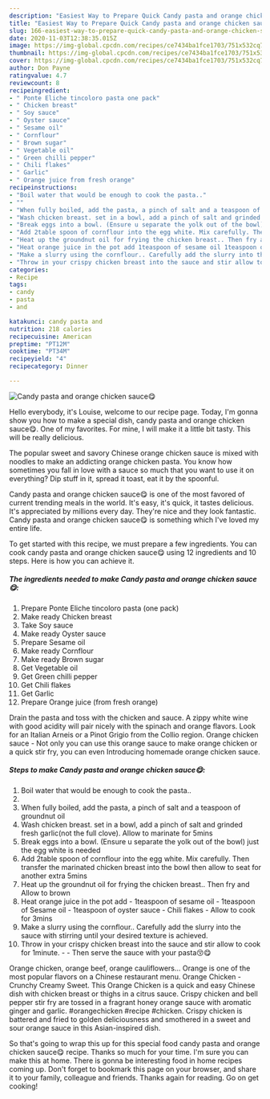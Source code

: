 ```yaml
---
description: "Easiest Way to Prepare Quick Candy pasta and orange chicken sauce😋"
title: "Easiest Way to Prepare Quick Candy pasta and orange chicken sauce😋"
slug: 166-easiest-way-to-prepare-quick-candy-pasta-and-orange-chicken-sauce
date: 2020-11-03T12:38:35.015Z
image: https://img-global.cpcdn.com/recipes/ce7434ba1fce1703/751x532cq70/candy-pasta-and-orange-chicken-sauce😋-recipe-main-photo.jpg
thumbnail: https://img-global.cpcdn.com/recipes/ce7434ba1fce1703/751x532cq70/candy-pasta-and-orange-chicken-sauce😋-recipe-main-photo.jpg
cover: https://img-global.cpcdn.com/recipes/ce7434ba1fce1703/751x532cq70/candy-pasta-and-orange-chicken-sauce😋-recipe-main-photo.jpg
author: Don Payne
ratingvalue: 4.7
reviewcount: 8
recipeingredient:
- " Ponte Eliche tincoloro pasta one pack"
- " Chicken breast"
- " Soy sauce"
- " Oyster sauce"
- " Sesame oil"
- " Cornflour"
- " Brown sugar"
- " Vegetable oil"
- " Green chilli pepper"
- " Chili flakes"
- " Garlic"
- " Orange juice from fresh orange"
recipeinstructions:
- "Boil water that would be enough to cook the pasta.."
- ""
- "When fully boiled, add the pasta, a pinch of salt and a teaspoon of groundnut oil"
- "Wash chicken breast. set in a bowl, add a pinch of salt and grinded fresh garlic(not the full clove). Allow to marinate for 5mins"
- "Break eggs into a bowl. (Ensure u separate the yolk out of the bowl) just the egg white is needed"
- "Add 2table spoon of cornflour into the egg white. Mix carefully. Then transfer the marinated chicken breast into the bowl then allow to seat for another extra 5mins"
- "Heat up the groundnut oil for frying the chicken breast.. Then fry and Allow to brown"
- "Heat orange juice in the pot add 1teaspoon of sesame oil 1teaspoon of Sesame oil 1teaspoon of oyster sauce Chili flakes Allow to cook for 3mins"
- "Make a slurry using the cornflour.. Carefully add the slurry into the sauce with stirring until your desired texture is achieved."
- "Throw in your crispy chicken breast into the sauce and stir allow to cook for 1minute.   Then serve the sauce with your pasta😚😋"
categories:
- Recipe
tags:
- candy
- pasta
- and

katakunci: candy pasta and 
nutrition: 218 calories
recipecuisine: American
preptime: "PT12M"
cooktime: "PT34M"
recipeyield: "4"
recipecategory: Dinner

---
```



![Candy pasta and orange chicken sauce😋](https://img-global.cpcdn.com/recipes/ce7434ba1fce1703/751x532cq70/candy-pasta-and-orange-chicken-sauce😋-recipe-main-photo.jpg)

Hello everybody, it's Louise, welcome to our recipe page. Today, I'm gonna show you how to make a special dish, candy pasta and orange chicken sauce😋. One of my favorites. For mine, I will make it a little bit tasty. This will be really delicious.

The popular sweet and savory Chinese orange chicken sauce is mixed with noodles to make an addicting orange chicken pasta. You know how sometimes you fall in love with a sauce so much that you want to use it on everything? Dip stuff in it, spread it toast, eat it by the spoonful.

Candy pasta and orange chicken sauce😋 is one of the most favored of current trending meals in the world. It's easy, it's quick, it tastes delicious. It's appreciated by millions every day. They're nice and they look fantastic. Candy pasta and orange chicken sauce😋 is something which I've loved my entire life.


To get started with this recipe, we must prepare a few ingredients. You can cook candy pasta and orange chicken sauce😋 using 12 ingredients and 10 steps. Here is how you can achieve it.

<!--inarticleads1-->

##### The ingredients needed to make Candy pasta and orange chicken sauce😋:

1. Prepare  Ponte Eliche tincoloro pasta (one pack)
1. Make ready  Chicken breast
1. Take  Soy sauce
1. Make ready  Oyster sauce
1. Prepare  Sesame oil
1. Make ready  Cornflour
1. Make ready  Brown sugar
1. Get  Vegetable oil
1. Get  Green chilli pepper
1. Get  Chili flakes
1. Get  Garlic
1. Prepare  Orange juice (from fresh orange)


Drain the pasta and toss with the chicken and sauce. A zippy white wine with good acidity will pair nicely with the spinach and orange flavors. Look for an Italian Arneis or a Pinot Grigio from the Collio region. Orange chicken sauce - Not only you can use this orange sauce to make orange chicken or a quick stir fry, you can even Introducing homemade orange chicken sauce. 

<!--inarticleads2-->

##### Steps to make Candy pasta and orange chicken sauce😋:

1. Boil water that would be enough to cook the pasta..
1. 
1. When fully boiled, add the pasta, a pinch of salt and a teaspoon of groundnut oil
1. Wash chicken breast. set in a bowl, add a pinch of salt and grinded fresh garlic(not the full clove). Allow to marinate for 5mins
1. Break eggs into a bowl. (Ensure u separate the yolk out of the bowl) just the egg white is needed
1. Add 2table spoon of cornflour into the egg white. Mix carefully. Then transfer the marinated chicken breast into the bowl then allow to seat for another extra 5mins
1. Heat up the groundnut oil for frying the chicken breast.. Then fry and Allow to brown
1. Heat orange juice in the pot add - 1teaspoon of sesame oil - 1teaspoon of Sesame oil - 1teaspoon of oyster sauce - Chili flakes - Allow to cook for 3mins
1. Make a slurry using the cornflour.. Carefully add the slurry into the sauce with stirring until your desired texture is achieved.
1. Throw in your crispy chicken breast into the sauce and stir allow to cook for 1minute.  -  - Then serve the sauce with your pasta😚😋


Orange chicken, orange beef, orange cauliflowers… Orange is one of the most popular flavors on a Chinese restaurant menu. Orange Chicken - Crunchy Creamy Sweet. This Orange Chicken is a quick and easy Chinese dish with chicken breast or thighs in a citrus sauce. Crispy chicken and bell pepper stir fry are tossed in a fragrant honey orange sauce with aromatic ginger and garlic. #orangechicken #recipe #chicken. Crispy chicken is battered and fried to golden deliciousness and smothered in a sweet and sour orange sauce in this Asian-inspired dish. 

So that's going to wrap this up for this special food candy pasta and orange chicken sauce😋 recipe. Thanks so much for your time. I'm sure you can make this at home. There is gonna be interesting food in home recipes coming up. Don't forget to bookmark this page on your browser, and share it to your family, colleague and friends. Thanks again for reading. Go on get cooking!

